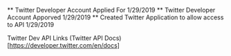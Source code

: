** Twitter Developer Account Applied For 1/29/2019
** Twitter Developer Account Apporved 1/29/2019
** Created Twitter Application to allow access to API 1/29/2019

Twitter Dev API Links
(Twitter API Docs)[https://developer.twitter.com/en/docs]